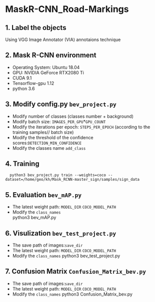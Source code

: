 # MaskR-CNN_Road-Markings
  ## 1. Label the objects
  Using VGG Image Annotator (VIA) annotaions technique
  ## 2. Mask R-CNN environment
  * Operating System: Ubuntu 18.04
  * GPU: NVIDIA GeForce RTX2080 Ti
  * CUDA 9.1
  * Tensorflow-gpu 1.12
  * python 3.6
  ## 3. Modify config.py `bev_project.py`
  * Modify number of classes (classes number + background)
  * Modify batch size: `IMAGES_PER_GPU`*`GPU_COUNT`
  * Modify the iterations per epoch: `STEPS_PER_EPOCH` (according to the training samples// batch size)
  * Modify the threshold of the confidence scores:`DETECTION_MIN_CONFIDENCE`
  * Modify the classes name `add_class`
  
  ## 4. Training
      python3 bev_project.py train --weights=coco --dataset=/home/geo/kh/Mask_RCNN-master_sign/samples/sign_data
  
  ## 5. Evaluation `bev_mAP.py`
  * The latest weight path: `MODEL_DIR` `COCO_MODEL_PATH`
  * Modify the `class_names`  
      python3 bev_mAP.py
      
  ## 6. Visulization `bev_test_project.py`
  * The save path of images:`save_dir`
  * The latest weight path: `MODEL_DIR` `COCO_MODEL_PATH`
  * Modify the `class_names`
      python3 bev_test_project.py
      
  ## 7. Confusion Matrix `Confusion_Matrix_bev.py`
  * The save path of images:`save_dir`
  * The latest weight path: `MODEL_DIR` `COCO_MODEL_PATH`
  * Modify the `class_names`
      python3 Confusion_Matrix_bev.py
